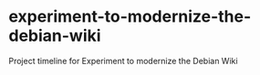 # experiment-to-modernize-the-debian-wiki
Project timeline for Experiment to modernize the Debian Wiki
